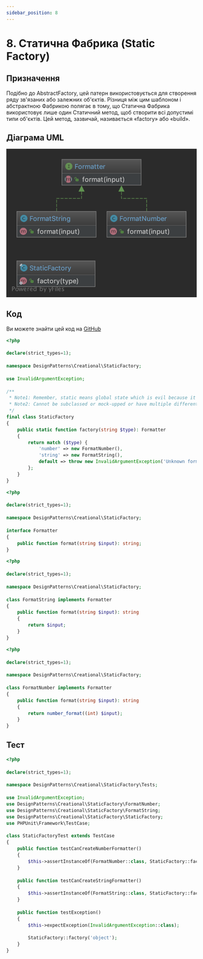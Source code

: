 ```yaml
---
sidebar_position: 8
---
```


# 8. Статична Фабрика (Static Factory)

## Призначення

Подібно до AbstractFactory, цей патерн використовується для створення ряду зв'язаних або залежних об'єктів. 
Різниця між цим шаблоном і абстрактною Фабрикою полягає в тому, що Статична Фабрика використовує лише один 
Статичний метод, щоб створити всі допустимі типи об'єктів. Цей метод, зазвичай, називається «factory» або «build».

## Діаграма UML

![Static Factory UML](./images/static_factory.png)

## Код
Ви можете знайти цей код на [GitHub](https://github.com/PetroOstapuk/DesignPatternsPHP/tree/main/Creational/StaticFactory)

```php title="StaticFactory.php"
<?php

declare(strict_types=1);

namespace DesignPatterns\Creational\StaticFactory;

use InvalidArgumentException;

/**
 * Note1: Remember, static means global state which is evil because it can't be mocked for tests
 * Note2: Cannot be subclassed or mock-upped or have multiple different instances.
 */
final class StaticFactory
{
    public static function factory(string $type): Formatter
    {
        return match ($type) {
            'number' => new FormatNumber(),
            'string' => new FormatString(),
            default => throw new InvalidArgumentException('Unknown format given'),
        };
    }
}
```

```php title="Formatter.php"
<?php

declare(strict_types=1);

namespace DesignPatterns\Creational\StaticFactory;

interface Formatter
{
    public function format(string $input): string;
}
```

```php title="FormatString.php"
<?php

declare(strict_types=1);

namespace DesignPatterns\Creational\StaticFactory;

class FormatString implements Formatter
{
    public function format(string $input): string
    {
        return $input;
    }
}

```

```php title="FormatNumber.php"
<?php

declare(strict_types=1);

namespace DesignPatterns\Creational\StaticFactory;

class FormatNumber implements Formatter
{
    public function format(string $input): string
    {
        return number_format((int) $input);
    }
}
```

## Тест

```php title="Tests/StaticFactoryTest.php"
<?php

declare(strict_types=1);

namespace DesignPatterns\Creational\StaticFactory\Tests;

use InvalidArgumentException;
use DesignPatterns\Creational\StaticFactory\FormatNumber;
use DesignPatterns\Creational\StaticFactory\FormatString;
use DesignPatterns\Creational\StaticFactory\StaticFactory;
use PHPUnit\Framework\TestCase;

class StaticFactoryTest extends TestCase
{
    public function testCanCreateNumberFormatter()
    {
        $this->assertInstanceOf(FormatNumber::class, StaticFactory::factory('number'));
    }

    public function testCanCreateStringFormatter()
    {
        $this->assertInstanceOf(FormatString::class, StaticFactory::factory('string'));
    }

    public function testException()
    {
        $this->expectException(InvalidArgumentException::class);

        StaticFactory::factory('object');
    }
}
```